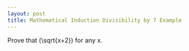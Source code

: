 ```yaml
---
layout: post
title: Mathematical Induction Divisibility by 7 Example
---
```


Prove that \(\sqrt{x+2}) for any x.
